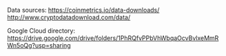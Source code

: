Data sources: 
    https://coinmetrics.io/data-downloads/
    http://www.cryptodatadownload.com/data/

Google Cloud directory: https://drive.google.com/drive/folders/1PhRQfvPPbVhWbqaOcvBvlxeMmRWn5oQg?usp=sharing